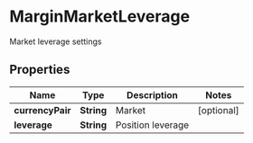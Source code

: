 
# MarginMarketLeverage

Market leverage settings

## Properties

Name | Type | Description | Notes
------------ | ------------- | ------------- | -------------
**currencyPair** | **String** | Market |  [optional]
**leverage** | **String** | Position leverage | 

